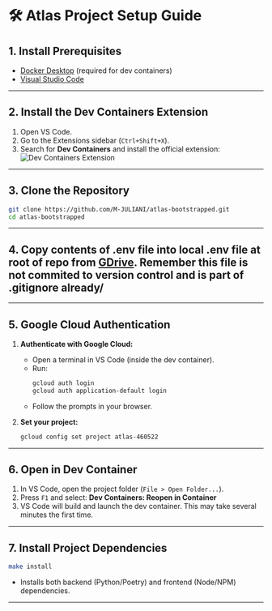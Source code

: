 # 🛠️ Atlas Project Setup Guide

## 1. Install Prerequisites

- [Docker Desktop](https://www.docker.com/products/docker-desktop/) (required for dev containers)
- [Visual Studio Code](https://code.visualstudio.com/)

---

## 2. Install the Dev Containers Extension

1. Open VS Code.
2. Go to the Extensions sidebar (`Ctrl+Shift+X`).
3. Search for **Dev Containers** and install the official extension:
   ![Dev Containers Extension](https://user-images.githubusercontent.com/674621/210176167-6e2e2e7b-2e2e-4e2e-8e2e-2e2e2e2e2e2e.png)

---

## 3. Clone the Repository

```sh
git clone https://github.com/M-JULIANI/atlas-bootstrapped.git
cd atlas-bootstrapped
```

---

## 4. Copy contents of .env file into local .env file at root of repo from [GDrive](https://drive.google.com/drive/folders/11FMQG1ofqvze5Mu7CL_daLPegDAO2GGk?usp=sharing). Remember this file is not commited to version control and is part of .gitignore already/

---

## 5. Google Cloud Authentication

1. **Authenticate with Google Cloud:**
   - Open a terminal in VS Code (inside the dev container).
   - Run:
     ```sh
     gcloud auth login
     gcloud auth application-default login
     ```
   - Follow the prompts in your browser.

2. **Set your project:**
   ```sh
   gcloud config set project atlas-460522
   ```

---

## 6. Open in Dev Container

1. In VS Code, open the project folder (`File > Open Folder...`).
2. Press `F1` and select:
   **Dev Containers: Reopen in Container**
3. VS Code will build and launch the dev container. This may take several minutes the first time.

---


## 7. Install Project Dependencies

```sh
make install
```
- Installs both backend (Python/Poetry) and frontend (Node/NPM) dependencies.

---
